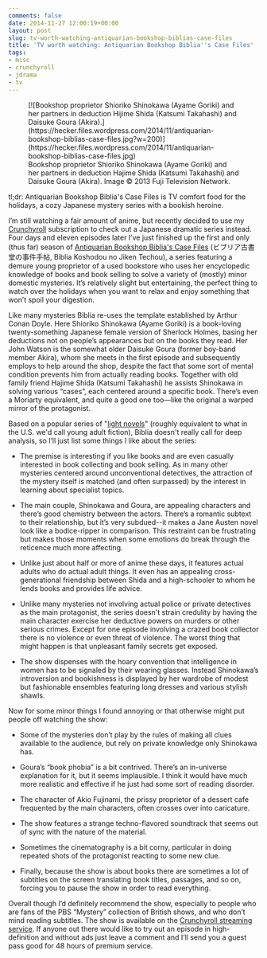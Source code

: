 ```yaml
---
comments: false
date: 2014-11-27 12:00:19+00:00
layout: post
slug: tv-worth-watching-antiquarian-bookshop-biblias-case-files
title: 'TV worth watching: Antiquarian Bookshop Biblia''s Case Files'
tags:
- misc
- crunchyroll
- jdrama
- tv
---
```


<figure markdown="1">
[![Bookshop proprietor Shioriko Shinokawa (Ayame Goriki) and her partners in deduction Hijime Shida (Katsumi Takahashi) and Daisuke Goura (Akira).](https://hecker.files.wordpress.com/2014/11/antiquarian-bookshop-biblias-case-files.jpg?w=200)](https://hecker.files.wordpress.com/2014/11/antiquarian-bookshop-biblias-case-files.jpg)
<figcaption>Bookshop proprietor Shioriko Shinokawa (Ayame Goriki) and her partners in deduction Hajime Shida (Katsumi Takahashi) and Daisuke Goura (Akira). Image © 2013 Fuji Television Network.</figcaption>
</figure>



tl;dr: Antiquarian Bookshop Biblia's Case Files is TV comfort food for the holidays, a cozy Japanese mystery series with a bookish heroine.

I’m still watching a fair amount of anime, but recently decided to use my [Crunchyroll](http://www.crunchyroll.com/) subscription to check out a Japanese dramatic series instead. Four days and eleven episodes later I’ve just finished up the first and only (thus far) season of [Antiquarian Bookshop Biblia's Case Files](http://www.crunchyroll.com/antiquarian-bookshop-biblias-case-files) (ビブリア古書堂の事件手帖, Biblia Koshodou no Jiken Techou), a series featuring a demure young proprietor of a used bookstore who uses her encyclopedic knowledge of books and book selling to solve a variety of (mostly) minor domestic mysteries. It’s relatively slight but entertaining, the perfect thing to watch over the holidays when you want to relax and enjoy something that won’t spoil your digestion.

Like many mysteries Biblia re-uses the template established by Arthur Conan Doyle. Here Shioriko Shinokawa (Ayame Goriki) is a book-loving twenty-something Japanese female version of Sherlock Holmes, basing her deductions not on people’s appearances but on the books they read. Her John Watson is the somewhat older Daisuke Goura (former boy-band member Akira), whom she meets in the first episode and subsequently employs to help around the shop, despite the fact that some sort of mental condition prevents him from actually reading books. Together with old family friend Hajime Shida (Katsumi Takahashi) he assists Shinokawa in solving various “cases”, each centered around a specific book. There’s even a Moriarty equivalent, and quite a good one too—like the original a warped mirror of the protagonist.

Based on a popular series of "[light novels](http://en.wikipedia.org/wiki/Light_novel)" (roughly equivalent to what in the U.S. we'd call young adult fiction), Biblia doesn't really call for deep analysis, so I’ll just list some things I like about the series:



	
  * The premise is interesting if you like books and are even casually interested in book collecting and book selling. As in many other mysteries centered around unconventional detectives, the attraction of the mystery itself is matched (and often surpassed) by the interest in learning about specialist topics.

	
  * The main couple, Shinokawa and Goura, are appealing characters and there’s good chemistry between the actors. There’s a romantic subtext to their relationship, but it’s very subdued--it makes a Jane Austen novel look like a bodice-ripper in comparison. This restraint can be frustrating but makes those moments when some emotions do break through the reticence much more affecting.

	
  * Unlike just about half or more of anime these days, it features actual adults who do actual adult things. It even has an appealing cross-generational friendship between Shida and a high-schooler to whom he lends books and provides life advice.

	
  * Unlike many mysteries not involving actual police or private detectives as the main protagonist, the series doesn't strain credulity by having the main character exercise her deductive powers on murders or other serious crimes. Except for one episode involving a crazed book collector there is no violence or even threat of violence. The worst thing that might happen is that unpleasant family secrets get exposed.


  * The show dispenses with the hoary convention that intelligence in women has to be signaled by their wearing glasses. Instead Shinokawa’s introversion and bookishness is displayed by her wardrobe of modest but fashionable ensembles featuring long dresses and various stylish shawls.

Now for some minor things I found annoying or that otherwise might put people off watching the show:

	
  * Some of the mysteries don’t play by the rules of making all clues available to the audience, but rely on private knowledge only Shinokawa has.


  * Goura’s “book phobia” is a bit contrived. There’s an in-universe explanation for it, but it seems implausible. I think it would have much more realistic and effective if he just had some sort of reading disorder.

	
  * The character of Akio Fujinami, the prissy proprietor of a dessert cafe frequented by the main characters, often crosses over into caricature.

	
  * The show features a strange techno-flavored soundtrack that seems out of sync with the nature of the material.

	
  * Sometimes the cinematography is a bit corny, particular in doing repeated shots of the protagonist reacting to some new clue.

	
  * Finally, because the show is about books there are sometimes a lot of subtitles on the screen translating book titles, passages, and so on, forcing you to pause the show in order to read everything.



Overall though I’d definitely recommend the show, especially to people who are fans of the PBS “Mystery” collection of British shows, and who don’t mind reading subtitles. The show is available on the [Crunchyroll streaming service](http://www.crunchyroll.com/antiquarian-bookshop-biblias-case-files). If anyone out there would like to try out an episode in high-definition and without ads just leave a comment and I’ll send you a guest pass good for 48 hours of premium service. 
